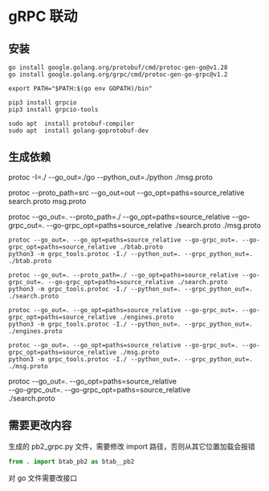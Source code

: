 # gRPC 联动

## 安装

```
go install google.golang.org/protobuf/cmd/protoc-gen-go@v1.28
go install google.golang.org/grpc/cmd/protoc-gen-go-grpc@v1.2

export PATH="$PATH:$(go env GOPATH)/bin"

pip3 install grpcio
pip3 install grpcio-tools

sudo apt  install protobuf-compiler
sudo apt  install golang-goprotobuf-dev
```

## 生成依赖

protoc -I=./ --go_out=./go --python_out=./python ./msg.proto

protoc --proto_path=src --go_out=out --go_opt=paths=source_relative search.proto msg.proto

protoc --go_out=. --proto_path=./ --go_opt=paths=source_relative --go-grpc_out=. --go-grpc_opt=paths=source_relative ./search.proto ./msg.proto

```
protoc --go_out=. --go_opt=paths=source_relative --go-grpc_out=. --go-grpc_opt=paths=source_relative ./btab.proto
python3 -m grpc_tools.protoc -I./ --python_out=. --grpc_python_out=. ./btab.proto

protoc --go_out=. --proto_path=./ --go_opt=paths=source_relative --go-grpc_out=. --go-grpc_opt=paths=source_relative ./search.proto
python3 -m grpc_tools.protoc -I./ --python_out=. --grpc_python_out=. ./search.proto

protoc --go_out=. --go_opt=paths=source_relative --go-grpc_out=. --go-grpc_opt=paths=source_relative ./engines.proto
python3 -m grpc_tools.protoc -I./ --python_out=. --grpc_python_out=. ./engines.proto

protoc --go_out=. --go_opt=paths=source_relative --go-grpc_out=. --go-grpc_opt=paths=source_relative ./msg.proto
python3 -m grpc_tools.protoc -I./ --python_out=. --grpc_python_out=. ./msg.proto
```


protoc --go_out=. --go_opt=paths=source_relative \
--go-grpc_out=. --go-grpc_opt=paths=source_relative \
./search.proto

## 需要更改内容

生成的  pb2_grpc.py 文件，需要修改 import 路径，否则从其它位置加载会报错

```python
from . import btab_pb2 as btab__pb2
```

对 go 文件需要改接口